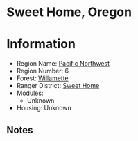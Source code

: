 
Sweet Home, Oregon
==================
  
# Information  
* Region Name: [Pacific Northwest]()  
* Region Number: 6  
* Forest: [Willamette](http://www.fs.usda.gov/willamette)  
* Ranger District: [Sweet Home]()  
* Modules:  
  - Unknown  
* Housing: Unknown  
  
## Notes

